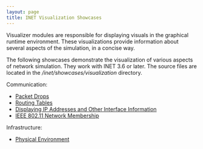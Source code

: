 ```yaml
---
layout: page
title: INET Visualization Showcases
---
```


Visualizer modules are responsible for displaying visuals in the graphical runtime environment.
These visualizations provide information about several aspects of the simulation, in a concise way.

The following showcases demonstrate the visualization of various aspects of network simulation.
They work with INET 3.6 or later. The source files are located in the
<var>/inet/showcases/visualization</var> directory.

Communication:
<ul>
<li><a href="packetdrop">Packet Drops</a></li>
<!--
<li><a href="transportpathactivity">Transport Path Activity</a></li>
<li><a href="networkpathactivity">Network Path Activity</a></li>
<li><a href="datalinkactivity">Data Link Activity</a></li>
<li><a href="physicallinkactivity">Physical Link Activity</a></li>
<li><a href="physicalmediumactivity">Physical Medium Activity</a></li>
<li><a href="linkbreak">Link Break</a></li>
<li><a href="obstacleloss">Obstacle Loss</a></li>
-->
<li><a href="routingtable">Routing Tables</a></li>
<li><a href="interfacetable">Displaying IP Addresses and Other Interface Information</a></li>
<li><a href="ieee80211">IEEE 802.11 Network Membership</a></li>
<!--<li><a href="transportconnection">Transport Connections</a></li>-->
</ul>

Infrastructure:

<ul>
<li><a href="environment">Physical Environment</a></li>
<!--
<li><a href="networknode">Network Node</a></li>
<li><a href="linkbreak">Network Connection</a></li>
<li><a href="mobility">Mobility</a></li>
<li><a href="earth">Terrain and Urban Environment</a></li>
-->
</ul>

<!--
Generic:

<ul>
<li><a href="instrument">Instrument figures</a></li>
<li><a href="statistic">Statistics</a></li>
<li><a href="info">Submodule Information</a></li>
<li><a href="advanced">Using multiple visualizer modules</a></li>
</ul>

The following list gives an overview of the generic features which are common to many visualizers:

<ul>
<li><a href="styling">Styling and Appearance</a></li>
<li><a href="filtering">Filtering for Packets, Interfaces, and Nodes</a></li>
</ul>
-->